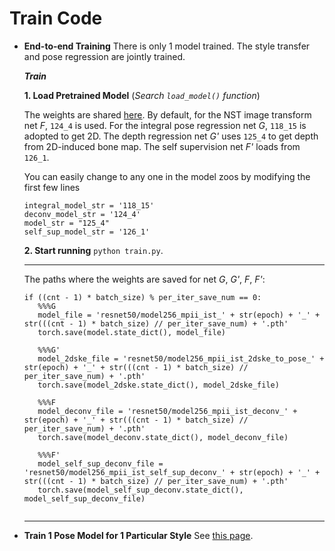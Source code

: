 # Train Code

- **End-to-end Training**
  There is only 1 model trained. The style transfer and pose regression are jointly trained.

  ***Train***
  
  **1. Load Pretrained Model** (*Search ```load_model()``` function*)
  
  The weights are shared [here](https://drive.google.com/drive/folders/1S2Iz6N4irphM_pbYcz7YR52MtUbB6pa3?usp=sharing). By default, for the NST image transform net *F*, ```124_4```  is used. For the integral pose regression net *G*, ```118_15``` is adopted to get 2D. The depth regression net *G'* uses ```125_4``` to get depth from 2D-induced bone map. The self supervision net *F'* loads from ```126_1```. 
  
  You can easily change to any one in the model zoos by modifying the first few lines
  
  ```
  integral_model_str = '118_15'
  deconv_model_str = '124_4' 
  model_str = "125_4"
  self_sup_model_str = '126_1'
  ```
  
  **2. Start running** ```python train.py```.
  
  ----
  
  The paths where the weights are saved for net *G*, *G'*, *F*, *F'*:
  
  ```
  if ((cnt - 1) * batch_size) % per_iter_save_num == 0:
     %%%G
	 model_file = 'resnet50/model256_mpii_ist_' + str(epoch) + '_' + str(((cnt - 1) * batch_size) // per_iter_save_num) + '.pth'
     torch.save(model.state_dict(), model_file)
     
	 %%%G'
	 model_2dske_file = 'resnet50/model256_mpii_ist_2dske_to_pose_' + str(epoch) + '_' + str(((cnt - 1) * batch_size) // per_iter_save_num) + '.pth'
     torch.save(model_2dske.state_dict(), model_2dske_file)
            
     %%%F
	 model_deconv_file = 'resnet50/model256_mpii_ist_deconv_' + str(epoch) + '_' + str(((cnt - 1) * batch_size) // per_iter_save_num) + '.pth'
     torch.save(model_deconv.state_dict(), model_deconv_file)
     
	 %%%F'
	 model_self_sup_deconv_file = 'resnet50/model256_mpii_ist_self_sup_deconv_' + str(epoch) + '_' + str(((cnt - 1) * batch_size) // per_iter_save_num) + '.pth'
     torch.save(model_self_sup_deconv.state_dict(), model_self_sup_deconv_file)
                
  ```
  ----
  
  
  
  
  

- **Train 1 Pose Model for 1 Particular Style**
See [this page](https://github.com/strawberryfg/NAPA-NST-HPE/tree/main/train/per-style-training).



  